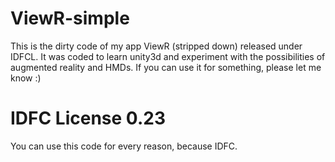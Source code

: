 ViewR-simple
============

This is the dirty code of my app ViewR (stripped down) released under IDFCL.
It was coded to learn unity3d and experiment with the possibilities of augmented reality and HMDs.
If you can use it for something, please let me know :)


IDFC License 0.23
============

You can use this code for every reason, because IDFC.
